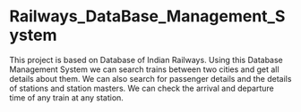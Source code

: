 # Railways_DataBase_Management_System
This project is based on Database of Indian Railways.
Using this Database Management System we can search trains between two cities and get all details about them.
We can also search for passenger details and the details of stations and station masters.
We can check the arrival and departure time of any train at any station.
